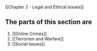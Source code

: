 
[[Chapter 2 - Legal and Ethical Issues]]

## The parts of this section are
1. [[Online Crimes]]
2. [[Terrorism and Warfare]]
3. [[Social Issues]]